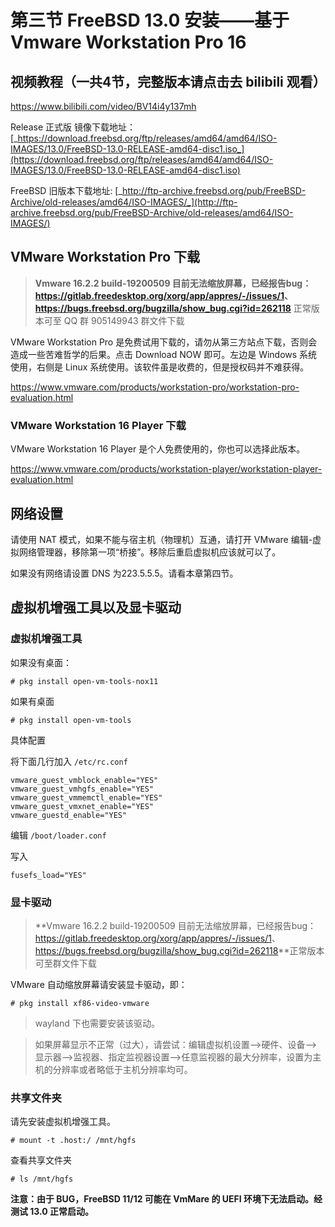 # 第三节 FreeBSD 13.0 安装——基于 Vmware Workstation Pro 16

## 视频教程（一共4节，完整版本请点击去 bilibili 观看）

https://www.bilibili.com/video/BV14i4y137mh

Release 正式版 镜像下载地址：[_https://download.freebsd.org/ftp/releases/amd64/amd64/ISO-IMAGES/13.0/FreeBSD-13.0-RELEASE-amd64-disc1.iso_](https://download.freebsd.org/ftp/releases/amd64/amd64/ISO-IMAGES/13.0/FreeBSD-13.0-RELEASE-amd64-disc1.iso)

FreeBSD 旧版本下载地址: [_http://ftp-archive.freebsd.org/pub/FreeBSD-Archive/old-releases/amd64/ISO-IMAGES/_](http://ftp-archive.freebsd.org/pub/FreeBSD-Archive/old-releases/amd64/ISO-IMAGES/)

## VMware Workstation Pro 下载

>**Vmware 16.2.2 build-19200509 目前无法缩放屏幕，已经报告bug：<https://gitlab.freedesktop.org/xorg/app/appres/-/issues/1>、<https://bugs.freebsd.org/bugzilla/show_bug.cgi?id=262118>** 正常版本可至 QQ 群 905149943 群文件下载
>
VMware Workstation Pro 是免费试用下载的，请勿从第三方站点下载，否则会造成一些苦难哲学的后果。点击 Download NOW 即可。左边是 Windows 系统使用，右侧是 Linux 系统使用。该软件虽是收费的，但是授权码并不难获得。

https://www.vmware.com/products/workstation-pro/workstation-pro-evaluation.html

### VMware Workstation 16 Player 下载

VMware Workstation 16 Player 是个人免费使用的，你也可以选择此版本。

https://www.vmware.com/products/workstation-player/workstation-player-evaluation.html

## 网络设置

请使用 NAT 模式，如果不能与宿主机（物理机）互通，请打开 VMware 编辑-虚拟网络管理器，移除第一项“桥接”。移除后重启虚拟机应该就可以了。

如果没有网络请设置 DNS 为223.5.5.5。请看本章第四节。

## 虚拟机增强工具以及显卡驱动

### 虚拟机增强工具

如果没有桌面：

```
# pkg install open-vm-tools-nox11
```

如果有桌面

```
# pkg install open-vm-tools
```

具体配置

将下面几行加入 `/etc/rc.conf`

```
vmware_guest_vmblock_enable="YES"
vmware_guest_vmhgfs_enable="YES"
vmware_guest_vmmemctl_enable="YES"
vmware_guest_vmxnet_enable="YES" 
vmware_guestd_enable="YES"
```

编辑 `/boot/loader.conf`

写入

```
fusefs_load="YES"
```

### 显卡驱动

>**Vmware 16.2.2 build-19200509 目前无法缩放屏幕，已经报告bug：<https://gitlab.freedesktop.org/xorg/app/appres/-/issues/1>、<https://bugs.freebsd.org/bugzilla/show_bug.cgi?id=262118>**正常版本可至群文件下载

VMware 自动缩放屏幕请安装显卡驱动，即：

`# pkg install xf86-video-vmware`

> wayland 下也需要安装该驱动。

> 如果屏幕显示不正常（过大），请尝试：编辑虚拟机设置——>硬件、设备——>显示器——>监视器、指定监视器设置——>任意监视器的最大分辨率，设置为主机的分辨率或者略低于主机分辨率均可。

### 共享文件夹

请先安装虚拟机增强工具。

```
# mount -t .host:/ /mnt/hgfs
```

查看共享文件夹

```
# ls /mnt/hgfs
```

**注意：由于 BUG，FreeBSD 11/12 可能在 VmMare 的 UEFI 环境下无法启动。经测试 13.0 正常启动。**
